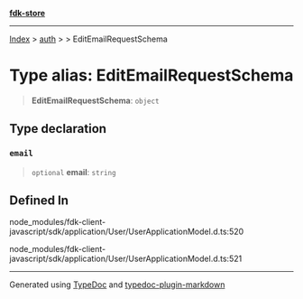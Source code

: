 [**fdk-store**](../../../README.md)
***

[Index](../../../API.md) > [auth](../../README.md) > [<internal>](../README.md) > EditEmailRequestSchema

# Type alias: EditEmailRequestSchema

> **EditEmailRequestSchema**: `object`

## Type declaration

### `email`

> `optional` **email**: `string`

## Defined In

node\_modules/fdk-client-javascript/sdk/application/User/UserApplicationModel.d.ts:520

node\_modules/fdk-client-javascript/sdk/application/User/UserApplicationModel.d.ts:521

***
Generated using [TypeDoc](https://typedoc.org/) and [typedoc-plugin-markdown](https://www.npmjs.com/package/typedoc-plugin-markdown)
